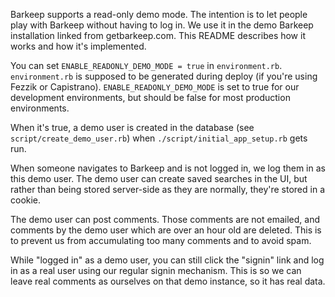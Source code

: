 Barkeep supports a read-only demo mode. The intention is to let people play with Barkeep without having to
log in. We use it in the demo Barkeep installation linked from getbarkeep.com. This README describes how it
works and how it's implemented.

You can set `ENABLE_READONLY_DEMO_MODE = true` in `environment.rb`. `environment.rb` is
supposed to be generated during deploy (if you're using Fezzik or Capistrano). `ENABLE_READONLY_DEMO_MODE` is
set to true for our development environments, but should be false for most production environments.

When it's true, a demo user is created in the database (see `script/create_demo_user.rb`) when
`./script/initial_app_setup.rb` gets run.

When someone navigates to Barkeep and is not logged in, we log them in as this demo user. The demo user
can create saved searches in the UI, but rather than being stored server-side as they are normally, they're
stored in a cookie.

The demo user can post comments. Those comments are not emailed, and comments by the demo user which are over
an hour old are deleted. This is to prevent us from accumulating too many comments and to avoid spam.

While "logged in" as a demo user, you can still click the "signin" link and log in as a real user using our
regular signin mechanism. This is so we can leave real comments as ourselves on that demo instance, so it has
real data.
